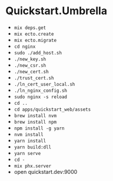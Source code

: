 # Quickstart.Umbrella

- `mix deps.get`
- `mix ecto.create`
- `mix ecto.migrate`
- `cd nginx`
- `sudo ./add_host.sh`
- `./new_key.sh`
- `./new_csr.sh`
- `./new_cert.sh`
- `./trust_cert.sh`
- `./ln_cert_user_local.sh`
- `./ln_nginx_config.sh`
- `sudo nginx -s reload`
- `cd ..`
- `cd apps/quickstart_web/assets`
- `brew install nvm`
- `brew install npm`
- `npm install -g yarn`
- `nvm install`
- `yarn install`
- `yarn build:dll`
- `yarn serve`
- `cd -`
- `mix phx.server`
- open quickstart.dev:9000
